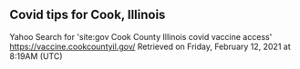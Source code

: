 ## Covid tips for Cook, Illinois

Yahoo Search for 'site:gov Cook County Illinois covid vaccine access'
https://vaccine.cookcountyil.gov/
Retrieved on Friday, February 12, 2021 at 8:19AM (UTC)